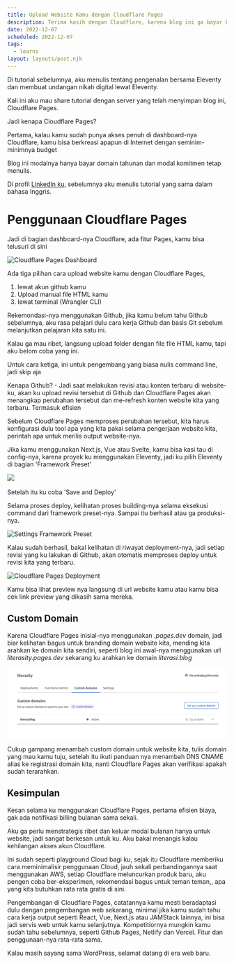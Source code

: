 ```yaml
---
title: Upload Website Kamu dengan Cloudflare Pages
description: Terima kasih dengan Cloudflare, karena blog ini ga bayar bulanan
date: 2022-12-07
scheduled: 2022-12-07
tags:
  - learns
layout: layouts/post.njk
---
```


Di tutorial sebelumnya, aku menulis tentang pengenalan bersama Eleventy dan membuat undangan nikah digital lewat Eleventy.

Kali ini aku mau share tutorial dengan server yang telah menyimpan blog ini, Cloudflare Pages.

Jadi kenapa Cloudflare Pages?

Pertama, kalau kamu sudah punya akses penuh di dashboard-nya Cloudflare, kamu bisa berkreasi apapun di Internet dengan seminim-minimnya budget

Blog ini modalnya hanya bayar domain tahunan dan modal komitmen tetap menulis.

Di profil [LinkedIn ku](https://www.linkedin.com/pulse/deploy-your-next-website-cloudflare-pages-firas-rafislam/?trackingId=BLf%2Fsi%2BCQOC0ddagOoBSJg%3D%3D), sebelumnya aku menulis tutorial yang sama dalam bahasa Inggris.

# Penggunaan Cloudflare Pages

Jadi di bagian dashboard-nya Cloudflare, ada fitur Pages, kamu bisa telusuri di sini

<img src="https://media-exp1.licdn.com/dms/image/D5612AQHmbFA-VHMCSA/article-inline_image-shrink_1000_1488/0/1668381075803?e=1675296000&v=beta&t=5W_5jOHAld8AF7AL16KExM8IPcnhlFOBU9BysLLy858" alt="Cloudflare Pages Dashboard" />


Ada tiga pilihan cara upload website kamu dengan Cloudflare Pages, 

1. lewat akun github kamu 
2. Upload manual file HTML kamu 
3. lewat terminal (Wrangler CLI)

Rekemondasi-nya menggunakan Github, jika kamu belum tahu Github sebelumnya, aku rasa pelajari dulu cara kerja Github dan basis Git sebelum melanjutkan pelajaran kita satu ini.

Kalau ga mau ribet, langsung upload folder dengan file file HTML kamu, tapi aku belom coba yang ini.

Untuk cara ketiga, ini untuk pengembang yang biasa nulis command line, jadi skip aja

Kenapa Github? - Jadi saat melakukan revisi atau konten terbaru di website-ku, akan ku upload revisi tersebut di Github dan Cloudflare Pages akan menangkap perubahan tersebut dan me-refresh konten website kita yang terbaru. Termasuk efisien

Sebelum Cloudflare Pages memproses perubahan tersebut, kita harus konfigurasi dulu tool apa yang kita pakai selama pengerjaan website kita, perintah apa untuk merilis output website-nya.

Jika kamu menggunakan Next.js, Vue atau Svelte, kamu bisa kasi tau di config-nya, karena proyek ku menggunakan Eleventy, jadi ku pilih Eleventy di bagian 'Framework Preset'

<img src="https://media-exp1.licdn.com/dms/image/D5612AQF5GWJSePmq_g/article-inline_image-shrink_1500_2232/0/1668381501294?e=1675900800&v=beta&t=jRobp5wHsn5iBu0cS7DVNPIWrJp_AZXBhGdgo5T3roo">

Setelah itu ku coba 'Save and Deploy'

Selama proses deploy, kelihatan proses building-nya selama eksekusi command dari framework preset-nya. Sampai itu berhasil atau ga produksi-nya.

<img src="https://media-exp1.licdn.com/dms/image/D5612AQFSeEn9bL8KEg/article-inline_image-shrink_1000_1488/0/1668382050195?e=1675900800&v=beta&t=dns_Qr6KQIuL_UutrBEeFwb0FREU6E7FWfWK2WSnmU4" alt="Settings Framework Preset" />

Kalau sudah berhasil, bakal kelihatan di riwayat deployment-nya, jadi setiap revisi yang ku lakukan di Github, akan otomatis memproses deploy untuk revisi kita yang terbaru.

<img src="/img/remote/cloudflare-pages-dashboard.jpg" alt="Cloudflare Pages Deployment" />

Kamu bisa lihat preview nya langsung di url website kamu atau kamu bisa cek link preview yang dikasih sama mereka.

## Custom Domain

Karena Cloudflare Pages inisial-nya menggunakan *.pages.dev* domain, jadi biar kelihatan bagus untuk branding domain website kita, mending kita arahkan ke domain kita sendiri, seperti blog ini awal-nya menggunakan url *literasity.pages.dev* sekarang ku arahkan ke domain *literasi.blog*

<img src="/img/remote/custom-domain-cloudflare.png" alt="Custom Domain Cloudflare">

Cukup gampang menambah custom domain untuk website kita, tulis domain yang mau kamu tuju, setelah itu ikuti panduan nya menambah DNS CNAME alias ke registrasi domain kita, nanti Cloudflare Pages akan verifikasi apakah sudah terarahkan.

## Kesimpulan

Kesan selama ku menggunakan Cloudflare Pages, pertama efisien biaya, gak ada notifikasi billing bulanan sama sekali.

Aku ga perlu menstrategis ribet dan keluar modal bulanan hanya untuk website, jadi sangat berkesan untuk ku. Aku bakal menangis kalau kehilangan akses akun Cloudflare.

Ini sudah seperti playground Cloud bagi ku, sejak itu Cloudflare memberiku cara meminimalisir penggunaan Cloud, jauh sekali perbandingannya saat menggunakan AWS, setiap Cloudflare meluncurkan produk baru, aku pengen coba ber-eksperimen, rekomendasi bagus untuk teman teman,, apa yang kita butuhkan rata rata gratis di sini.

Pengembangan di Cloudflare Pages, catatannya kamu mesti beradaptasi dulu dengan pengembangan web sekarang, minimal jika kamu sudah tahu cara kerja output seperti React, Vue, Next.js atau JAMStack lainnya, ini bisa jadi servis web untuk kamu selanjutnya. Kompetitiornya mungkin kamu sudah tahu sebelumnya, seperti Github Pages, Netlify dan Vercel. Fitur dan penggunaan-nya rata-rata sama.

Kalau masih sayang sama WordPress, selamat datang di era web baru.